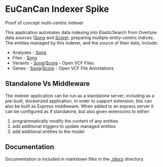 # EuCanCan Indexer Spike
Proof of concept multi-centric indexer

This application automates data indexing into ElasticSearch from Overture data sources ([Song](https://github.com/overture-stack/song) and [Score](https://github.com/overture-stack/score)), preparing mutliple entity-centric indices. The entities managed by this indexer, and the source of their data, include:

* Analyses - [Song](https://github.com/overture-stack/song)
* Files - [Song](https://github.com/overture-stack/song)
* Variants - [Song](https://github.com/overture-stack/song)/[Score](https://github.com/overture-stack/score) - Open VCF Files
* Genes - [Song](https://github.com/overture-stack/song)/[Score](https://github.com/overture-stack/score) - Open VCF File Annotations

## Standalone Vs Middleware
The indexer application can be run as a standalone server, including as a pre-built, dockerized application. In order to support extension, this can also be built as Express middleware. When added to an express server it can be configured as if standalone, but also given extensions to either:

1. programmatically modify the content of any entities
2. add additional triggers to update managed entities
3. add additional entities to the model

## Documentation
Documentation is included in markdown files in the [./docs](docs/README.md) directory.



